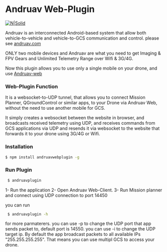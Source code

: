 # Andruav Web-Plugin

[![N|Solid](http://www.andruav.com/images/andruav.png)](https://nodesource.com/products/nsolid)

Andruav is an interconnected Android-based system that allow both vehicle-to-vehicle and vehicle-to-GCS communication and control. please see [andruav.com]

ONLY two mobile devices and Andruav are what you need to get Imaging & FPV Gears and Unlimited Telemetry Range over Wifi & 3G/4G. 

Now this plugin allows you to use only a single mobile on your drone, and use [Andruav-web]

###  Web-Plugin Function

It is a websocket-to-UDP tunnel, that allows you to connect Mission Planner, QGroundControl or similar apps, to your Drone via Andruav Web, without the need to use another mobile for GCS.

It simply creates a websocket between the website in browser, and broadcasts received telemetry using UDP, and receives commands from GCS applications via UDP and resends it via websocket to the website that forwards it to your drone using 3G/4G or Wifi.

### Installation

```sh
$ npm install andruavwebplugin -g 
```

### Run Plugin
```sh
 $ andruavplugin 
```
1- Run the application 
2- Open Andruav Web-Client.
3- Run Mission planner and connect using UDP connection to port 14450

you can run 
```sh
 $ andruavplugin -h
```
for more parmaterers.
you can use -p to change the UDP port that app sends packet to, default port is 14550.
you can use -i to change the UDP target ip. By default the app broadcast packets to all available IPs "255.255.255.255".
That means you can use multipl GCS to access your drone.

   [andruav.com]: <http://www.andruav.com>
   [Andruav-web]: <http://andruav.com/arcs/andruavweb.html>